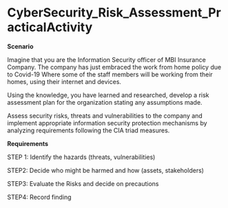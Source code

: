 # CyberSecurity_Risk_Assessment_PracticalActivity

**Scenario**

Imagine that you are the Information Security officer of MBI Insurance Company. 
The company has just embraced the work from home policy due to Covid-19 Where some of the staff members will be working from their homes, using their internet and devices.  

Using the knowledge, you have learned and researched, develop a risk assessment plan for the organization stating any assumptions made.  

Assess security risks, threats and vulnerabilities to the company and implement appropriate information security protection mechanisms by analyzing requirements following the CIA triad measures. 

 
**Requirements**

STEP 1: Identify the hazards (threats, vulnerabilities) 

STEP2: Decide who might be harmed and how (assets, stakeholders) 

STEP3: Evaluate the Risks and decide on precautions 

STEP4: Record finding 



